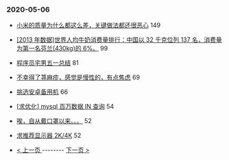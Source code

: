 ### 2020-05-06 
- [小米的质量为什么都这么差，关键做法都还很恶心](https://www.v2ex.com/t/668797) 149
- [[2013 年数据]世界人均牛奶消费量排行：中国以 32 千克位列 137 名，消费量为第一名芬兰(430kg)的 6%。](https://www.v2ex.com/t/668892) 99
- [程序员宅男五一总结](https://www.v2ex.com/t/668755) 81
- [不幸得了荨麻疹，感觉是慢性的，有点焦虑](https://www.v2ex.com/t/669008) 69
- [挑选安卓备用机](https://www.v2ex.com/t/668747) 66
- [[求优化] mysql 百万数据 IN 查询](https://www.v2ex.com/t/668847) 54
- [唉，自从戴口罩以来。。。](https://www.v2ex.com/t/668801) 52
- [求推荐显示器 2K/4K](https://www.v2ex.com/t/668872) 52 

- [ < 上一页 ](https://github.com/able8/v2ex-hot-record/blob/master/2020-05-05.md) -------- [ 下一页 > ](https://github.com/able8/v2ex-hot-record/blob/master/2020-05-07.md)